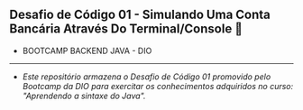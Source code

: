 ## Desafio de Código 01 - Simulando Uma Conta Bancária Através Do Terminal/Console :bank:
- BOOTCAMP BACKEND JAVA - DIO

<hr>

- _Este repositório armazena o Desafio de Código 01 promovido pelo Bootcamp da DIO para exercitar os conhecimentos
adquiridos no curso: "Aprendendo a sintaxe do Java"._
